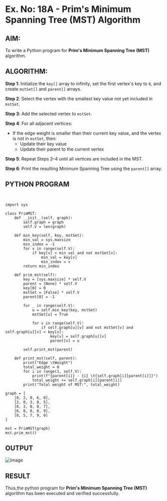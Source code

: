 # Ex. No: 18A - Prim's Minimum Spanning Tree (MST) Algorithm

## AIM:
To write a Python program for **Prim's Minimum Spanning Tree (MST)** algorithm.

## ALGORITHM:

**Step 1**: Initialize the `key[]` array to infinity, set the first vertex's key to `0`, and create `mstSet[]` and `parent[]` arrays.

**Step 2**: Select the vertex with the smallest key value not yet included in `mstSet`.

**Step 3**: Add the selected vertex to `mstSet`.

**Step 4**: For all adjacent vertices:
- If the edge weight is smaller than their current key value, and the vertex is not in `mstSet`, then:
  - Update their key value
  - Update their parent to the current vertex

**Step 5**: Repeat Steps 2–4 until all vertices are included in the MST.

**Step 6**: Print the resulting Minimum Spanning Tree using the `parent[]` array.

## PYTHON PROGRAM

```


import sys

class PrimMST:
    def __init__(self, graph):
        self.graph = graph
        self.V = len(graph)

    def min_key(self, key, mstSet):
        min_val = sys.maxsize
        min_index = -1
        for v in range(self.V):
            if key[v] < min_val and not mstSet[v]:
                min_val = key[v]
                min_index = v
        return min_index

    def prim_mst(self):
        key = [sys.maxsize] * self.V
        parent = [None] * self.V
        key[0] = 0
        mstSet = [False] * self.V
        parent[0] = -1

        for _ in range(self.V):
            u = self.min_key(key, mstSet)
            mstSet[u] = True

            for v in range(self.V):
                if self.graph[u][v] and not mstSet[v] and self.graph[u][v] < key[v]:
                    key[v] = self.graph[u][v]
                    parent[v] = u

        self.print_mst(parent)

    def print_mst(self, parent):
        print("Edge \tWeight")
        total_weight = 0
        for i in range(1, self.V):
            print(f"{parent[i]} - {i} \t{self.graph[i][parent[i]]}")
            total_weight += self.graph[i][parent[i]]
        print("Total weight of MST:", total_weight)

graph = [
    [0, 2, 0, 6, 0],
    [2, 0, 3, 8, 5],
    [0, 3, 0, 0, 7],
    [6, 8, 0, 0, 9],
    [0, 5, 7, 9, 0]
]

mst = PrimMST(graph)
mst.prim_mst()

```

## OUTPUT

![image](https://github.com/user-attachments/assets/6e5921bc-aa61-45e5-9258-7122deb34403)



## RESULT
Thus,the python program for **Prim's Minimum Spanning Tree (MST)** algorithm has been executed and verified successfully.
